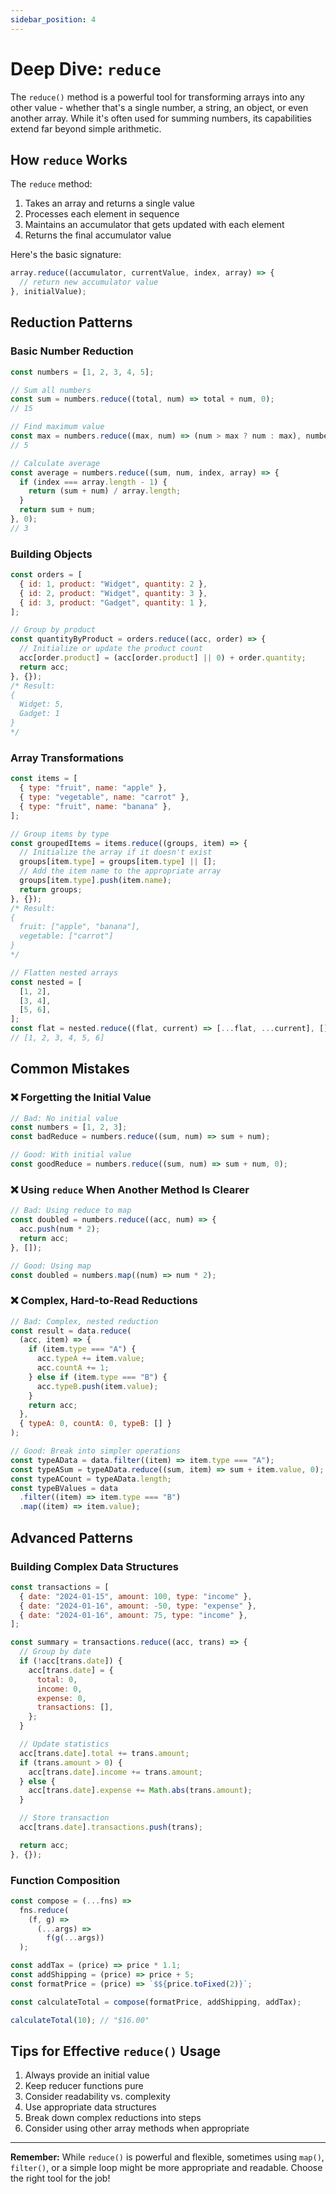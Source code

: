 ```yaml
---
sidebar_position: 4
---
```


# Deep Dive: `reduce`

The `reduce()` method is a powerful tool for transforming arrays into any other value - whether that's a single number, a string, an object, or even another array. While it's often used for summing numbers, its capabilities extend far beyond simple arithmetic.

## How `reduce` Works

The `reduce` method:

1. Takes an array and returns a single value
2. Processes each element in sequence
3. Maintains an accumulator that gets updated with each element
4. Returns the final accumulator value

Here's the basic signature:

```javascript
array.reduce((accumulator, currentValue, index, array) => {
  // return new accumulator value
}, initialValue);
```

## Reduction Patterns

### Basic Number Reduction

```javascript
const numbers = [1, 2, 3, 4, 5];

// Sum all numbers
const sum = numbers.reduce((total, num) => total + num, 0);
// 15

// Find maximum value
const max = numbers.reduce((max, num) => (num > max ? num : max), numbers[0]);
// 5

// Calculate average
const average = numbers.reduce((sum, num, index, array) => {
  if (index === array.length - 1) {
    return (sum + num) / array.length;
  }
  return sum + num;
}, 0);
// 3
```

### Building Objects

```javascript
const orders = [
  { id: 1, product: "Widget", quantity: 2 },
  { id: 2, product: "Widget", quantity: 3 },
  { id: 3, product: "Gadget", quantity: 1 },
];

// Group by product
const quantityByProduct = orders.reduce((acc, order) => {
  // Initialize or update the product count
  acc[order.product] = (acc[order.product] || 0) + order.quantity;
  return acc;
}, {});
/* Result:
{
  Widget: 5,
  Gadget: 1
}
*/
```

### Array Transformations

```javascript
const items = [
  { type: "fruit", name: "apple" },
  { type: "vegetable", name: "carrot" },
  { type: "fruit", name: "banana" },
];

// Group items by type
const groupedItems = items.reduce((groups, item) => {
  // Initialize the array if it doesn't exist
  groups[item.type] = groups[item.type] || [];
  // Add the item name to the appropriate array
  groups[item.type].push(item.name);
  return groups;
}, {});
/* Result:
{
  fruit: ["apple", "banana"],
  vegetable: ["carrot"]
}
*/

// Flatten nested arrays
const nested = [
  [1, 2],
  [3, 4],
  [5, 6],
];
const flat = nested.reduce((flat, current) => [...flat, ...current], []);
// [1, 2, 3, 4, 5, 6]
```

## Common Mistakes

### ❌ Forgetting the Initial Value

```javascript
// Bad: No initial value
const numbers = [1, 2, 3];
const badReduce = numbers.reduce((sum, num) => sum + num);

// Good: With initial value
const goodReduce = numbers.reduce((sum, num) => sum + num, 0);
```

### ❌ Using `reduce` When Another Method Is Clearer

```javascript
// Bad: Using reduce to map
const doubled = numbers.reduce((acc, num) => {
  acc.push(num * 2);
  return acc;
}, []);

// Good: Using map
const doubled = numbers.map((num) => num * 2);
```

### ❌ Complex, Hard-to-Read Reductions

```javascript
// Bad: Complex, nested reduction
const result = data.reduce(
  (acc, item) => {
    if (item.type === "A") {
      acc.typeA += item.value;
      acc.countA += 1;
    } else if (item.type === "B") {
      acc.typeB.push(item.value);
    }
    return acc;
  },
  { typeA: 0, countA: 0, typeB: [] }
);

// Good: Break into simpler operations
const typeAData = data.filter((item) => item.type === "A");
const typeASum = typeAData.reduce((sum, item) => sum + item.value, 0);
const typeACount = typeAData.length;
const typeBValues = data
  .filter((item) => item.type === "B")
  .map((item) => item.value);
```

## Advanced Patterns

### Building Complex Data Structures

```javascript
const transactions = [
  { date: "2024-01-15", amount: 100, type: "income" },
  { date: "2024-01-16", amount: -50, type: "expense" },
  { date: "2024-01-16", amount: 75, type: "income" },
];

const summary = transactions.reduce((acc, trans) => {
  // Group by date
  if (!acc[trans.date]) {
    acc[trans.date] = {
      total: 0,
      income: 0,
      expense: 0,
      transactions: [],
    };
  }

  // Update statistics
  acc[trans.date].total += trans.amount;
  if (trans.amount > 0) {
    acc[trans.date].income += trans.amount;
  } else {
    acc[trans.date].expense += Math.abs(trans.amount);
  }

  // Store transaction
  acc[trans.date].transactions.push(trans);

  return acc;
}, {});
```

### Function Composition

```javascript
const compose = (...fns) =>
  fns.reduce(
    (f, g) =>
      (...args) =>
        f(g(...args))
  );

const addTax = (price) => price * 1.1;
const addShipping = (price) => price + 5;
const formatPrice = (price) => `$${price.toFixed(2)}`;

const calculateTotal = compose(formatPrice, addShipping, addTax);

calculateTotal(10); // "$16.00"
```

## Tips for Effective `reduce()` Usage

1. Always provide an initial value
2. Keep reducer functions pure
3. Consider readability vs. complexity
4. Use appropriate data structures
5. Break down complex reductions into steps
6. Consider using other array methods when appropriate

---

**Remember:** While `reduce()` is powerful and flexible, sometimes using `map()`, `filter()`, or a simple loop might be more appropriate and readable. Choose the right tool for the job!
